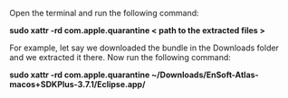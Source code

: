 Open the terminal and run the following command:

**sudo xattr -rd com.apple.quarantine < path to the extracted files >**

For example, let say we downloaded the bundle in the Downloads folder and we extracted it there. Now run the following command:

**sudo xattr -rd com.apple.quarantine ~/Downloads/EnSoft-Atlas-macos+SDKPlus-3.7.1/Eclipse.app/**
